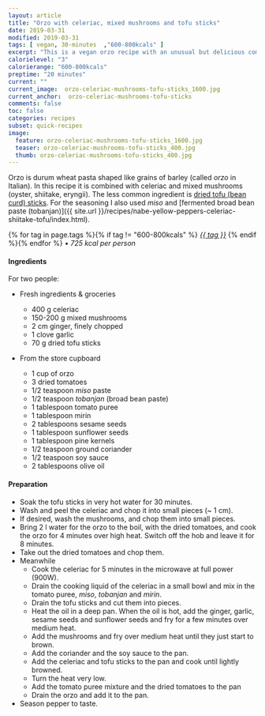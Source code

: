 ```yaml
---
layout: article
title: "Orzo with celeriac, mixed mushrooms and tofu sticks"
date: 2019-03-31
modified: 2019-03-31
tags: [ vegan, 30-minutes  ,"600-800kcals" ]
excerpt: "This is a vegan orzo recipe with an unusual but delicious combination of ingredients."
calorielevel: "3"
calorierange: "600-800kcals"
preptime: "20 minutes"
current: ""
current_image:  orzo-celeriac-mushrooms-tofu-sticks_1600.jpg
current_anchor:  orzo-celeriac-mushrooms-tofu-sticks
comments: false
toc: false
categories: recipes
subset: quick-recipes
image:
  feature: orzo-celeriac-mushrooms-tofu-sticks_1600.jpg
  teaser: orzo-celeriac-mushrooms-tofu-sticks_400.jpg
  thumb: orzo-celeriac-mushrooms-tofu-sticks_400.jpg
---
```


 Orzo is durum wheat pasta shaped like grains of barley (called _orzo_ in Italian). In this recipe it is combined with celeriac and mixed mushrooms (oyster, shiitake, eryngii). The less common ingredient is [dried tofu (bean curd) sticks](https://shop.waiyeehong.com/food-ingredients/dried-products/dried-beancurd-seaweed/dried-beancurd-sticks-tofu-bamboo-2?language=tw). For the seasoning I also used _miso_ and [fermented broad bean paste (tobanjan)]({{ site.url }}/recipes/nabe-yellow-peppers-celeriac-shiitake-tofu/index.html).

{% for tag in page.tags %}{% if tag != "600-800kcals" %}&nbsp;<a class="post-tag" href="{{ site.url}}/tags/#{{ tag }}">_{{ tag }}_</a>&nbsp;{% endif %}{% endfor %} &bull;&nbsp;<em>725&nbsp;kcal&nbsp;per&nbsp;person</em>&nbsp;&nbsp;<a href="{{ site.url}}/tags/#600-800kcals"><img src="{{ site.url }}/images/battery_lvl_3.png" style="height:1.0em;"></a>

#### Ingredients

For two people:

- Fresh ingredients & groceries
  - 400 g celeriac
  - 150-200 g mixed mushrooms
  - 2 cm ginger, finely chopped  
  - 1 clove garlic
  - 70 g dried tofu sticks

- From the store cupboard
  - 1 cup of orzo
  - 3 dried tomatoes
  - 1/2 teaspoon _miso_ paste
  - 1/2 teaspoon _tobanjan_ (broad bean paste)
  - 1 tablespoon tomato puree
  - 1 tablespoon mirin
  - 2 tablespoons sesame seeds
  - 1 tablespoon sunflower seeds
  - 1 tablespoon pine kernels
  - 1/2 teaspoon ground coriander
  - 1/2 teaspoon soy sauce
  - 2 tablespoons olive oil
  

#### Preparation

- Soak the tofu sticks in very hot water for 30 minutes.
- Wash and peel the celeriac and chop it into small pieces (~ 1 cm). 
- If desired, wash the mushrooms, and chop them into small pieces.
- Bring 2 l water for the orzo to the boil, with the dried tomatoes, and cook the orzo for 4 minutes over high heat. Switch off the hob and leave it for 8 minutes. 
- Take out the dried tomatoes and chop them.
- Meanwhile
  - Cook the celeriac for 5 minutes in the microwave at full power (900W).
  - Drain the cooking liquid of the celeriac in a small bowl and mix in the tomato puree, _miso_, _tobanjan_ and _mirin_.
  - Drain the tofu sticks and cut them into pieces.
  - Heat the oil in a deep pan. When the oil is hot, add the ginger, garlic, sesame seeds and sunflower seeds and fry for a few minutes over medium heat.
  - Add the mushrooms and fry over medium heat until they just start to brown.
  - Add the coriander and the soy sauce to the pan.
  - Add the celeriac and tofu sticks to the pan and cook until lightly browned. 
  - Turn the heat very low.
  - Add the tomato puree mixture and the dried tomatoes to the pan
  - Drain the orzo and add it to the pan.
- Season pepper to taste.
